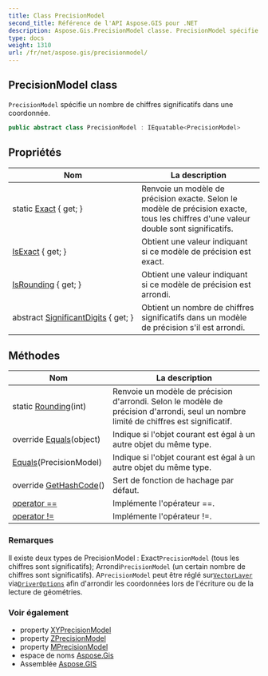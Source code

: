 ```yaml
---
title: Class PrecisionModel
second_title: Référence de l'API Aspose.GIS pour .NET
description: Aspose.Gis.PrecisionModel classe. PrecisionModel spécifie un nombre de chiffres significatifs dans une coordonnée.
type: docs
weight: 1310
url: /fr/net/aspose.gis/precisionmodel/
---
```

## PrecisionModel class

`PrecisionModel` spécifie un nombre de chiffres significatifs dans une coordonnée.

```csharp
public abstract class PrecisionModel : IEquatable<PrecisionModel>
```

## Propriétés

| Nom | La description |
| --- | --- |
| static [Exact](../../aspose.gis/precisionmodel/exact/) { get; } | Renvoie un modèle de précision exacte. Selon le modèle de précision exacte, tous les chiffres d'une valeur double sont significatifs. |
| [IsExact](../../aspose.gis/precisionmodel/isexact/) { get; } | Obtient une valeur indiquant si ce modèle de précision est exact. |
| [IsRounding](../../aspose.gis/precisionmodel/isrounding/) { get; } | Obtient une valeur indiquant si ce modèle de précision est arrondi. |
| abstract [SignificantDigits](../../aspose.gis/precisionmodel/significantdigits/) { get; } | Obtient un nombre de chiffres significatifs dans un modèle de précision s'il est arrondi. |

## Méthodes

| Nom | La description |
| --- | --- |
| static [Rounding](../../aspose.gis/precisionmodel/rounding/)(int) | Renvoie un modèle de précision d'arrondi. Selon le modèle de précision d'arrondi, seul un nombre limité de chiffres est significatif. |
| override [Equals](../../aspose.gis/precisionmodel/equals/#equals_1)(object) | Indique si l'objet courant est égal à un autre objet du même type. |
| [Equals](../../aspose.gis/precisionmodel/equals/#equals)(PrecisionModel) | Indique si l'objet courant est égal à un autre objet du même type. |
| override [GetHashCode](../../aspose.gis/precisionmodel/gethashcode/)() | Sert de fonction de hachage par défaut. |
| [operator ==](../../aspose.gis/precisionmodel/op_equality/) | Implémente l'opérateur ==. |
| [operator !=](../../aspose.gis/precisionmodel/op_inequality/) | Implémente l'opérateur !=. |

### Remarques

Il existe deux types de PrecisionModel :  Exact`PrecisionModel` (tous les chiffres sont significatifs); Arrondi`PrecisionModel` (un certain nombre de chiffres sont significatifs). A`PrecisionModel` peut être réglé sur[`VectorLayer`](../vectorlayer/) via[`DriverOptions`](../driveroptions/) afin d'arrondir les coordonnées lors de l'écriture ou de la lecture de géométries.

### Voir également

* property [XYPrecisionModel](../driveroptions/xyprecisionmodel/)
* property [ZPrecisionModel](../driveroptions/zprecisionmodel/)
* property [MPrecisionModel](../driveroptions/mprecisionmodel/)
* espace de noms [Aspose.Gis](../../aspose.gis/)
* Assemblée [Aspose.GIS](../../)


